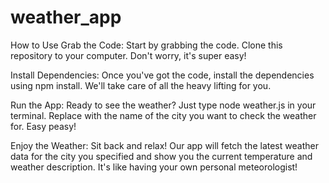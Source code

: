 # weather_app

How to Use
Grab the Code: Start by grabbing the code. Clone this repository to your computer. Don't worry, it's super easy!

Install Dependencies: Once you've got the code, install the dependencies using npm install. We'll take care of all the heavy lifting for you.

Run the App: Ready to see the weather? Just type node weather.js <city> in your terminal. Replace <city> with the name of the city you want to check the weather for. Easy peasy!

Enjoy the Weather: Sit back and relax! Our app will fetch the latest weather data for the city you specified and show you the current temperature and weather description. It's like having your own personal meteorologist!
